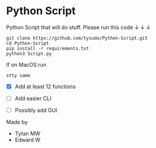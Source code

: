# Python Script
 Python Script that will do stuff.
 Please run this code ↓ ↓ ↓
 ```
 git clone https://github.com/tysudo/Python-Script.git
 cd Python-Script
 pip install -r requirements.txt
 python3 Script.py
 
 ```
 If on MacOS run
 
 ```
 stty same
 ```
 - [x] Add at least 12 functions
 - [ ] Add easier CLI
 - [ ] Possibly add GUI
 

Made by 
- Tytan MW
- Edward W



